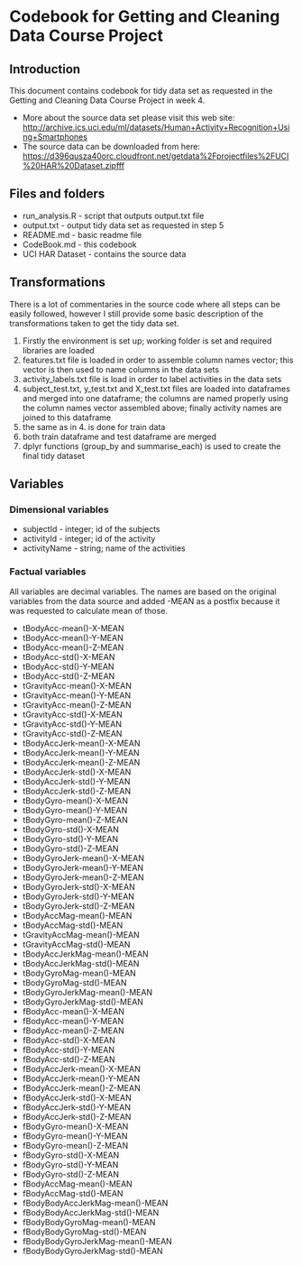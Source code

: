 # Codebook for Getting and Cleaning Data Course Project
## Introduction
This document contains codebook for tidy data set as requested in the Getting and Cleaning Data Course Project in week 4. 
* More about the source data set please visit this web site: http://archive.ics.uci.edu/ml/datasets/Human+Activity+Recognition+Using+Smartphones
* The source data can be downloaded from here: https://d396qusza40orc.cloudfront.net/getdata%2Fprojectfiles%2FUCI%20HAR%20Dataset.zipfff
## Files and folders
* run_analysis.R - script that outputs output.txt file
* output.txt - output tidy data set as requested in step 5
* README.md - basic readme file
* CodeBook.md - this codebook
* UCI HAR Dataset - contains the source data
## Transformations
There is a lot of commentaries in the source code where all steps can be easily followed, however I still provide some basic description of the transformations taken to get the tidy data set.
1. Firstly the environment is set up; working folder is set and required libraries are loaded
2. features.txt file is loaded in order to assemble column names vector; this vector is then used to name columns in the data sets
3. activity_labels.txt file is load in order to label activities in the data sets
4. subject_test.txt, y_test.txt and X_test.txt files are loaded into dataframes and merged into one dataframe; the columns are named properly using the column names vector assembled above; finally activity names are joined to this dataframe
5. the same as in 4. is done for train data
6. both train dataframe and test dataframe are merged
7. dplyr functions (group_by and summarise_each) is used to create the final tidy dataset
## Variables
### Dimensional variables
* subjectId	- integer; id of the subjects
* activityId	- integer; id of the activity
* activityName	- string; name of the activities
### Factual variables
All variables are decimal variables. The names are based on the original variables from the data source and added -MEAN as a postfix because it was requested to calculate mean of those. 
* tBodyAcc-mean()-X-MEAN	
* tBodyAcc-mean()-Y-MEAN	
* tBodyAcc-mean()-Z-MEAN	
* tBodyAcc-std()-X-MEAN	
* tBodyAcc-std()-Y-MEAN	
* tBodyAcc-std()-Z-MEAN	
* tGravityAcc-mean()-X-MEAN	
* tGravityAcc-mean()-Y-MEAN	
* tGravityAcc-mean()-Z-MEAN	
* tGravityAcc-std()-X-MEAN	
* tGravityAcc-std()-Y-MEAN	
* tGravityAcc-std()-Z-MEAN	
* tBodyAccJerk-mean()-X-MEAN	
* tBodyAccJerk-mean()-Y-MEAN	
* tBodyAccJerk-mean()-Z-MEAN	
* tBodyAccJerk-std()-X-MEAN	
* tBodyAccJerk-std()-Y-MEAN	
* tBodyAccJerk-std()-Z-MEAN	
* tBodyGyro-mean()-X-MEAN	
* tBodyGyro-mean()-Y-MEAN	
* tBodyGyro-mean()-Z-MEAN	
* tBodyGyro-std()-X-MEAN	
* tBodyGyro-std()-Y-MEAN	
* tBodyGyro-std()-Z-MEAN	
* tBodyGyroJerk-mean()-X-MEAN	
* tBodyGyroJerk-mean()-Y-MEAN	
* tBodyGyroJerk-mean()-Z-MEAN	
* tBodyGyroJerk-std()-X-MEAN	
* tBodyGyroJerk-std()-Y-MEAN	
* tBodyGyroJerk-std()-Z-MEAN	
* tBodyAccMag-mean()-MEAN	
* tBodyAccMag-std()-MEAN	
* tGravityAccMag-mean()-MEAN	
* tGravityAccMag-std()-MEAN	
* tBodyAccJerkMag-mean()-MEAN	
* tBodyAccJerkMag-std()-MEAN	
* tBodyGyroMag-mean()-MEAN	
* tBodyGyroMag-std()-MEAN	
* tBodyGyroJerkMag-mean()-MEAN	
* tBodyGyroJerkMag-std()-MEAN	
* fBodyAcc-mean()-X-MEAN	
* fBodyAcc-mean()-Y-MEAN	
* fBodyAcc-mean()-Z-MEAN	
* fBodyAcc-std()-X-MEAN	
* fBodyAcc-std()-Y-MEAN	
* fBodyAcc-std()-Z-MEAN	
* fBodyAccJerk-mean()-X-MEAN	
* fBodyAccJerk-mean()-Y-MEAN	
* fBodyAccJerk-mean()-Z-MEAN	
* fBodyAccJerk-std()-X-MEAN	
* fBodyAccJerk-std()-Y-MEAN	
* fBodyAccJerk-std()-Z-MEAN	
* fBodyGyro-mean()-X-MEAN	
* fBodyGyro-mean()-Y-MEAN	
* fBodyGyro-mean()-Z-MEAN	
* fBodyGyro-std()-X-MEAN	
* fBodyGyro-std()-Y-MEAN	
* fBodyGyro-std()-Z-MEAN	
* fBodyAccMag-mean()-MEAN	
* fBodyAccMag-std()-MEAN	
* fBodyBodyAccJerkMag-mean()-MEAN	
* fBodyBodyAccJerkMag-std()-MEAN	
* fBodyBodyGyroMag-mean()-MEAN	
* fBodyBodyGyroMag-std()-MEAN	
* fBodyBodyGyroJerkMag-mean()-MEAN	
* fBodyBodyGyroJerkMag-std()-MEAN
